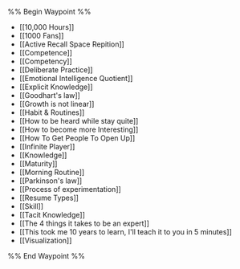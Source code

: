 %% Begin Waypoint %%
- [[10,000 Hours]]
- [[1000 Fans]]
- [[Active Recall Space Repition]]
- [[Competence]]
- [[Competency]]
- [[Deliberate Practice]]
- [[Emotional Intelligence Quotient]]
- [[Explicit Knowledge]]
- [[Goodhart's law]]
- [[Growth is not linear]]
- [[Habit & Routines]]
- [[How to be heard while stay quite]]
- [[How to become more Interesting]]
- [[How To Get People To Open Up]]
- [[Infinite Player]]
- [[Knowledge]]
- [[Maturity]]
- [[Morning Routine]]
- [[Parkinson's law]]
- [[Process of experimentation]]
- [[Resume Types]]
- [[Skill]]
- [[Tacit Knowledge]]
- [[The 4 things it takes to be an expert]]
- [[This took me 10 years to learn, I'll teach it to you in 5 minutes]]
- [[Visualization]]

%% End Waypoint %%
